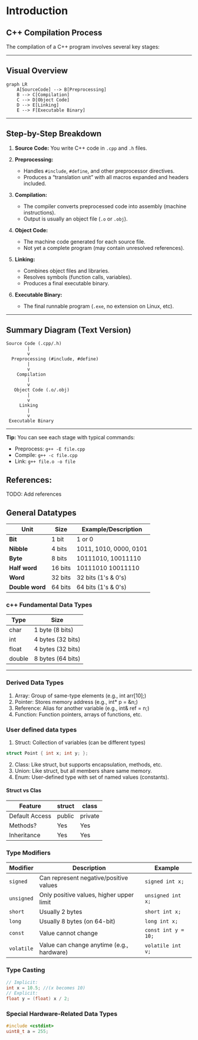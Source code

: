 # Introduction

## C++ Compilation Process

The compilation of a C++ program involves several key stages:

---

## Visual Overview

```mermaid
graph LR
    A[SourceCode] --> B[Preprocessing]
    B --> C[Compilation]
    C --> D[Object Code]
    D --> E[Linking]
    E --> F[Executable Binary]
```

---

## Step-by-Step Breakdown

1. **Source Code:**
   You write C++ code in `.cpp` and `.h` files.

2. **Preprocessing:**

   * Handles `#include`, `#define`, and other preprocessor directives.
   * Produces a “translation unit” with all macros expanded and headers included.

3. **Compilation:**

   * The compiler converts preprocessed code into assembly (machine instructions).
   * Output is usually an object file (`.o` or `.obj`).

4. **Object Code:**

   * The machine code generated for each source file.
   * Not yet a complete program (may contain unresolved references).

5. **Linking:**

   * Combines object files and libraries.
   * Resolves symbols (function calls, variables).
   * Produces a final executable binary.

6. **Executable Binary:**

   * The final runnable program (`.exe`, no extension on Linux, etc).

---

## Summary Diagram (Text Version)

```text
Source Code (.cpp/.h)
        |
        v
  Preprocessing (#include, #define)
        |
        v
    Compilation
        |
        v
   Object Code (.o/.obj)
        |
        v
     Linking
        |
        v
 Executable Binary
```

---

**Tip:**
You can see each stage with typical commands:

* Preprocess: `g++ -E file.cpp`
* Compile: `g++ -c file.cpp`
* Link: `g++ file.o -o file`

## References:

TODO: Add references


## General Datatypes

| Unit        | Size      | Example/Description       |
|-------------|-----------|---------------------------|
| **Bit**     | 1 bit     | 1 or 0                    |
| **Nibble**  | 4 bits    | 1011, 1010, 0000, 0101    |
| **Byte**    | 8 bits    | 10111010, 10011110        |
| **Half word** | 16 bits | 10111010 10011110         |
| **Word**    | 32 bits   | 32 bits (1's & 0's)       |
| **Double word** | 64 bits | 64 bits (1's & 0's)     |


### c++ Fundamental Data Types

| Type   |       Size         |
|--------|--------------------|
| char   | 1 byte (8 bits)    |
| int    | 4 bytes (32 bits)  |
| float  | 4 bytes (32 bits)  |
| double | 8 bytes (64 bits)  |
-------------------------------

### Derived Data Types

1. Array: Group of same-type elements (e.g., int arr[10];)
2. Pointer: Stores memory address (e.g., int* p = &n;)
3. Reference: Alias for another variable (e.g., int& ref = n;)
4. Function: Function pointers, arrays of functions, etc.

### User defined data types


1. Struct: Collection of variables (can be different types)

```cpp
struct Point { int x; int y; };
```

2. Class: Like struct, but supports encapsulation, methods, etc.
3. Union: Like struct, but all members share same memory.
4. Enum: User-defined type with set of named values (constants).

#### Struct vs Clas

| Feature        | struct | class   |
| -------------- | ------ | ------- |
| Default Access | public | private |
| Methods?       | Yes    | Yes     |
| Inheritance    | Yes    | Yes     |



### Type Modifiers

| Modifier   | Description                               | Example             |
| ---------- | ----------------------------------------- | ------------------- |
| `signed`   | Can represent negative/positive values    | `signed int x;`     |
| `unsigned` | Only positive values, higher upper limit  | `unsigned int x;`   |
| `short`    | Usually 2 bytes                           | `short int x;`      |
| `long`     | Usually 8 bytes (on 64-bit)               | `long int x;`       |
| `const`    | Value cannot change                       | `const int y = 10;` |
| `volatile` | Value can change anytime (e.g., hardware) | `volatile int v;`   |


### Type Casting

```cpp
// Implicit: 
int x = 10.5; //(x becomes 10)
// Explicit: 
float y = (float) x / 2;
```

### Special Hardware-Related Data Types

```cpp
#include <cstdint>
uint8_t a = 255;
```